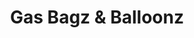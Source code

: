 ---
title: "Gas Bagz & Balloonz"
url: /barrow-in-furness/gas-bagz-und-balloonz/
shop: Partyzubehör
---